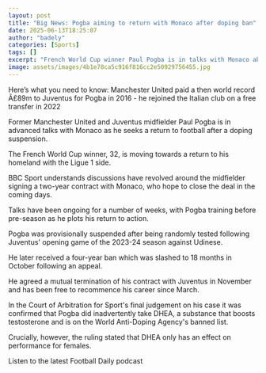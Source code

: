 ```yaml
---
layout: post
title: "Big News: Pogba aiming to return with Monaco after doping ban"
date: 2025-06-13T18:25:07
author: "badely"
categories: [Sports]
tags: []
excerpt: "French World Cup winner Paul Pogba is in talks with Monaco about a return to football after serving a doping ban."
image: assets/images/4b1e78ca5c916f816cc2e50929756455.jpg
---
```


Here’s what you need to know: Manchester United paid a then world record Â£89m to Juventus for Pogba in 2016 - he rejoined the Italian club on a free transfer in 2022

Former Manchester United and Juventus midfielder Paul Pogba is in advanced talks with Monaco as he seeks a return to football after a doping suspension.

The French World Cup winner, 32, is moving towards a return to his homeland with the Ligue 1 side.

BBC Sport understands discussions have revolved around the midfielder signing a two-year contract with Monaco, who hope to close the deal in the coming days.

Talks have been ongoing for a number of weeks, with Pogba training before pre-season as he plots his return to action.

Pogba was provisionally suspended after being randomly tested following Juventus' opening game of the 2023-24 season against Udinese.

He later received a four-year ban which was slashed to 18 months in October following an appeal. 

He agreed a mutual termination of his contract with Juventus in November and has been free to recommence his career since March.

In the Court of Arbitration for Sport's final judgement on his case it was confirmed that Pogba did inadvertently take DHEA, a substance that boosts testosterone and is on the World Anti-Doping Agency's banned list.

Crucially, however, the ruling stated that DHEA only has an effect on performance for females.

Listen to the latest Football Daily podcast

